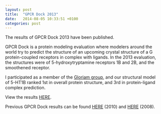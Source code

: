 ```yaml
---
layout: post
title:  "GPCR Dock 2013"
date:   2014-08-05 10:33:51 +0100
categories: post
---
```

The results of GPCR Dock 2013 have been published.

GPCR Dock is a protein modeling evaluation where modelers around the world try to predict the structure of an upcoming
crystal structure of a G protein-coupled receptors in complex with ligands. In the 2013 evaluation, the structures were
of 5-hydroxytryptamine receptors 1B and 2B, and the smoothened receptor.

I participated as a member of the [Gloriam group][gloriamgroup], and our structural model of 5-HT1B ranked 1st in
overall protein structure, and 3rd in protein-ligand complex prediction.

View the results [HERE][results2013].

Previous GPCR Dock results can be found [HERE][results2010] (2010) and [HERE][results2008] (2008).

[gloriamgroup]: http://www.gloriamgroup.org
[results2013]: http://dx.doi.org/10.1016/j.str.2014.06.012
[results2010]: http://ablab.ucsd.edu/GPCRDock2010/
[results2008]: http://jcimpt.scripps.edu/gpcr_dock.html
